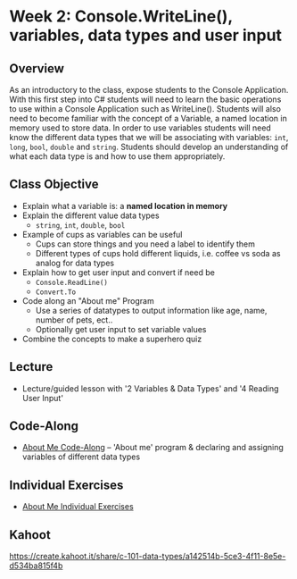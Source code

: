 # Week 2: Console.WriteLine(), variables, data types and user input

## Overview
As an introductory to the class, expose students to the Console Application. With this first step into C# students will need to learn the basic operations to use within a Console Application such as WriteLine(). 
Students will also need to become familiar with the concept of a Variable, a named location in memory used to store data. In order to use variables students will need know the different data types that we will be associating with variables: `int`, `long`, `bool`, `double` and `string`. Students should develop an understanding of what each data type is and how to use them appropriately. 


## Class Objective
- Explain what a variable is: a **named location in memory**
- Explain the different value data types
    - `string`, `int`, `double`, `bool`
- Example of cups as variables can be useful
    - Cups can store things and you need a label to identify them
    - Different types of cups hold different liquids, i.e. coffee vs soda as analog for data types
- Explain how to get user input and convert if need be
    - `Console.ReadLine()`
    - `Convert.To`
- Code along an "About me" Program
    - Use a series of datatypes to output information like age, name, number of pets, ect..
    - Optionally get user input to set variable values
- Combine the concepts to make a superhero quiz

## Lecture
- Lecture/guided lesson with '2 Variables & Data Types' and '4 Reading User Input'

## Code-Along
- [About Me Code-Along](AboutMeCodeAlong.md) – 'About me' program & declaring and assigning variables of different data types

## Individual Exercises
- [About Me Individual Exercises](AboutMeIndividualExercises.md)

## Kahoot
https://create.kahoot.it/share/c-101-data-types/a142514b-5ce3-4f11-8e5e-d534ba815f4b